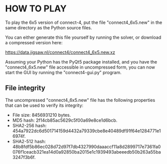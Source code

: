 
HOW TO PLAY
===========

To play the 6x5 version of connect-4, put the file "connect4_6x5.new" in the same directory as the Python source files.

You can either generate this file yourself by running the solver, or download a compressed version here:

https://data.jigsaw.nl/connect4/connect4_6x5.new.xz

Assuming your Python has the PyQt5 package installed, and you have the "connect4_6x5.new" file accessible in uncompressed
form, you can now start the GUI by running the "connect4-gui.py" program.

File integrity
--------------

The uncompressed "connect4_6x5.new" file has the following properties that can be used to verify its integrity:

* File size: 8456931210 bytes.
* MD5 hash: 2f14cb85ac5629c5f00a69e8ce1d6bcb.
* SHA2-256 hash: 454a7922dc6d501714159d4432a79339cbe8e40489df91f64e1284771e16974f.
* SHA2-512 hash: 48b8fdf5b86ec028d72d97f7db4327990daaaccf11a8d2899717e7361fa0076f1ceacb321ea14d0a92850ba2015e1c1939493abeeedb50b263a55ba3247f3b6f.
